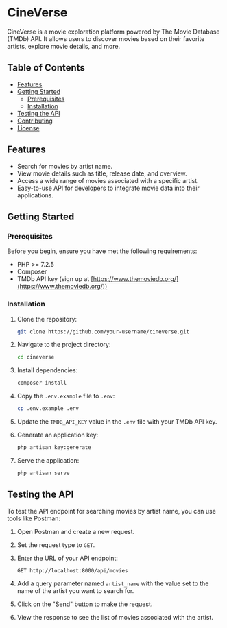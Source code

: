 # CineVerse

CineVerse is a movie exploration platform powered by The Movie Database (TMDb) API. It allows users to discover movies based on their favorite artists, explore movie details, and more.

## Table of Contents

- [Features](#features)
- [Getting Started](#getting-started)
  - [Prerequisites](#prerequisites)
  - [Installation](#installation)
- [Testing the API](#testing-the-api)
- [Contributing](#contributing)
- [License](#license)

## Features

- Search for movies by artist name.
- View movie details such as title, release date, and overview.
- Access a wide range of movies associated with a specific artist.
- Easy-to-use API for developers to integrate movie data into their applications.

## Getting Started

### Prerequisites

Before you begin, ensure you have met the following requirements:

- PHP >= 7.2.5
- Composer
- TMDb API key (sign up at [https://www.themoviedb.org/](https://www.themoviedb.org/))

### Installation

1. Clone the repository:

   ```bash
   git clone https://github.com/your-username/cineverse.git
   ```

2. Navigate to the project directory:

   ```bash
   cd cineverse
   ```

3. Install dependencies:

   ```bash
   composer install
   ```

4. Copy the `.env.example` file to `.env`:

   ```bash
   cp .env.example .env
   ```

5. Update the `TMDB_API_KEY` value in the `.env` file with your TMDb API key.

6. Generate an application key:

   ```bash
   php artisan key:generate
   ```

7. Serve the application:

   ```bash
   php artisan serve
   ```

## Testing the API

To test the API endpoint for searching movies by artist name, you can use tools like Postman:

1. Open Postman and create a new request.
2. Set the request type to `GET`.
3. Enter the URL of your API endpoint:

   ```
   GET http://localhost:8000/api/movies
   ```

4. Add a query parameter named `artist_name` with the value set to the name of the artist you want to search for.
5. Click on the "Send" button to make the request.
6. View the response to see the list of movies associated with the artist.
